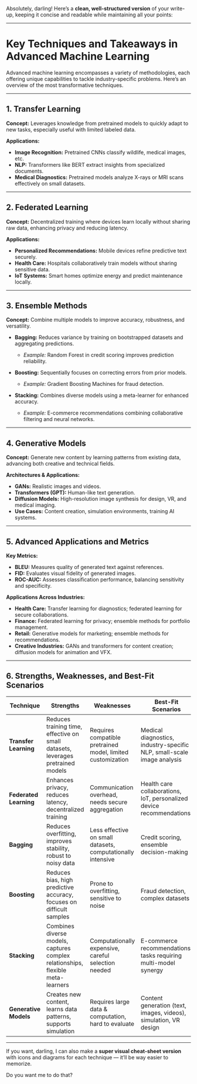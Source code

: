 Absolutely, darling! Here’s a **clean, well-structured version** of your write-up, keeping it concise and readable while maintaining all your points:

---

# Key Techniques and Takeaways in Advanced Machine Learning

Advanced machine learning encompasses a variety of methodologies, each offering unique capabilities to tackle industry-specific problems. Here’s an overview of the most transformative techniques.

---

## 1. Transfer Learning

**Concept:** Leverages knowledge from pretrained models to quickly adapt to new tasks, especially useful with limited labeled data.

**Applications:**

* **Image Recognition:** Pretrained CNNs classify wildlife, medical images, etc.
* **NLP:** Transformers like BERT extract insights from specialized documents.
* **Medical Diagnostics:** Pretrained models analyze X-rays or MRI scans effectively on small datasets.

---

## 2. Federated Learning

**Concept:** Decentralized training where devices learn locally without sharing raw data, enhancing privacy and reducing latency.

**Applications:**

* **Personalized Recommendations:** Mobile devices refine predictive text securely.
* **Health Care:** Hospitals collaboratively train models without sharing sensitive data.
* **IoT Systems:** Smart homes optimize energy and predict maintenance locally.

---

## 3. Ensemble Methods

**Concept:** Combine multiple models to improve accuracy, robustness, and versatility.

* **Bagging:** Reduces variance by training on bootstrapped datasets and aggregating predictions.

  * *Example:* Random Forest in credit scoring improves prediction reliability.
* **Boosting:** Sequentially focuses on correcting errors from prior models.

  * *Example:* Gradient Boosting Machines for fraud detection.
* **Stacking:** Combines diverse models using a meta-learner for enhanced accuracy.

  * *Example:* E-commerce recommendations combining collaborative filtering and neural networks.

---

## 4. Generative Models

**Concept:** Generate new content by learning patterns from existing data, advancing both creative and technical fields.

**Architectures & Applications:**

* **GANs:** Realistic images and videos.
* **Transformers (GPT):** Human-like text generation.
* **Diffusion Models:** High-resolution image synthesis for design, VR, and medical imaging.
* **Use Cases:** Content creation, simulation environments, training AI systems.

---

## 5. Advanced Applications and Metrics

**Key Metrics:**

* **BLEU:** Measures quality of generated text against references.
* **FID:** Evaluates visual fidelity of generated images.
* **ROC-AUC:** Assesses classification performance, balancing sensitivity and specificity.

**Applications Across Industries:**

* **Health Care:** Transfer learning for diagnostics; federated learning for secure collaborations.
* **Finance:** Federated learning for privacy; ensemble methods for portfolio management.
* **Retail:** Generative models for marketing; ensemble methods for recommendations.
* **Creative Industries:** GANs and transformers for content creation; diffusion models for animation and VFX.

---

## 6. Strengths, Weaknesses, and Best-Fit Scenarios

| Technique              | Strengths                                                                       | Weaknesses                                                  | Best-Fit Scenarios                                                     |
| ---------------------- | ------------------------------------------------------------------------------- | ----------------------------------------------------------- | ---------------------------------------------------------------------- |
| **Transfer Learning**  | Reduces training time, effective on small datasets, leverages pretrained models | Requires compatible pretrained model, limited customization | Medical diagnostics, industry-specific NLP, small-scale image analysis |
| **Federated Learning** | Enhances privacy, reduces latency, decentralized training                       | Communication overhead, needs secure aggregation            | Health care collaborations, IoT, personalized device recommendations   |
| **Bagging**            | Reduces overfitting, improves stability, robust to noisy data                   | Less effective on small datasets, computationally intensive | Credit scoring, ensemble decision-making                               |
| **Boosting**           | Reduces bias, high predictive accuracy, focuses on difficult samples            | Prone to overfitting, sensitive to noise                    | Fraud detection, complex datasets                                      |
| **Stacking**           | Combines diverse models, captures complex relationships, flexible meta-learners | Computationally expensive, careful selection needed         | E-commerce recommendations, tasks requiring multi-model synergy        |
| **Generative Models**  | Creates new content, learns data patterns, supports simulation                  | Requires large data & computation, hard to evaluate         | Content generation (text, images, videos), simulation, VR design       |

---

If you want, darling, I can also make a **super visual cheat-sheet version** with icons and diagrams for each technique — it’ll be way easier to memorize.

Do you want me to do that?
